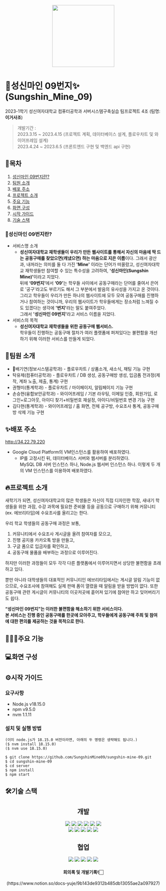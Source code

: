 <p align="center">
  <img src="https://github.com/SungshinMine09/sungshin-mine-09/assets/67824465/fc7f3646-77ca-40ab-b747-31a05804ed65" style="width:200px; height:200px">
 </p>
 
# 🔮성신마인 09번지✨ (Sungshin_Mine_09)
2023-1학기 성신여자대학교 컴퓨터공학과 서버시스템구축실습 팀프로젝트 4조 (팀명: <b>이거사조</b>)


>개발기간 : 
><br>2023.3.15 ~ 2023.4.15 (프로젝트 계획, 데이터베이스 설계, 플로우차트 및 와이어프레임 설계)
><br>2023.4.24 ~ 2023.6.5 (프론트엔드 구현 및 백엔드 api 구현)

## 📌목차
1. [성신마인 09번지란?](#성신마인-09번지란)
2. [팀원 소개](#팀원-소개)
3. [배포 주소](#배포-주소)
4. [프로젝트 소개](#프로젝트-소개)
5. [주요 기능](#주요-기능)
6. [화면 구성](#화면-구성)
7. [시작 가이드](#%EF%B8%8F시작-가이드)
8. [기술 스택](#%EF%B8%8F기술-스택)


### 🤔성신마인 09번지란?
- 서비스명 소개
  - <b>성신여자대학교 재학생들이 우리가 만든 웹사이트를 통해서 자신의 마음에 딱 드는 공동구매를 찾았으면(캐냈으면) 하는 마음으로 지은 이름</b>이다. 그래서 광산과, 내꺼라는 의미를 둘 다 가진 <b>'Mine'</b> 이라는 단어가 떠올랐고, 성신여자대학교 재학생들만 참여할 수 있는 특수성을 고려하여, <b>‘성신마인(Sungshin Mine)'</b>이라고 지었다. <br>뒤에 <b>‘09번지’</b>에서 <b>‘09’</b>는 학우들 사이에서 공동구매라는 단어를 줄여서 은어로 '공구'라고도 부르기도 해서 그 부분에서 발음의 유사성을 가지고 온 것이다. 그리고 학우들이 우리가 만든 하나의 웹사이트에 모두 모여 공동구매를 진행하거나 참여하는 것이니까, 우리의 웹사이트가 학우들에게는 장소처럼 느껴질 수도 있겠다는 생각에 <b>'번지'</b>라는 말도 붙여주었다. <br>그래서 <b>'성신마인 09번지'</b>라고 서비스 이름을 지었다.
- 서비스의 목적
  - <b>성신여자대학교 재학생들을 위한 공동구매 웹서비스.</b> <br>학우들이 진행하는 공동구매 절차가 여러 플랫폼에 퍼져있다는 불편함을 개선하기 위해 이러한 서비스를 만들게 되었다.

## 💜팀원 소개
- 👑배기연(정보시스템공학과) - 플로우차트 / 상품소개, 새소식, 채팅 기능 구현
- 탁유제(컴퓨터공학과) - 플로우차트 / DB 생성, 공동구매방 생성, 입금폼 전과정(제작, 계좌 노출, 제출, 통계) 구현
- 권형미(통계학과) - 플로우차트 / 마이페이지, 알림페이지 기능 구현
- 손승현(융합보안공학과) - 와이어프레임 / 기본 라우팅, 이메일 인증, 회원가입, 로그인+로그아웃, 아이디 찾기+비밀번호 재설정, 아이디/비밀번호 변경 기능 구현
- 김다현(통계학과) - 와이어프레임 / 홈 화면, 전체 공구방, 수요조사 통계, 공동구매방 삭제 기능 구현

## ✨배포 주소
http://34.22.79.220
- Google Cloud Platform의 VM인스턴스를 활용하여 배포하였다. 
  - IP를 고정시킨 뒤, 데이터베이스 서버와 웹서버를 분리하였다. <br>MySQL DB 서버 인스턴스 하나, Node.js 웹서버 인스턴스 하나. 이렇게 두 개의 VM 인스턴스를 이용하여 배포하였다.

## 🔥프로젝트 소개
새학기가 되면, 성신여자대학교의 많은 학생들은 자신이 직접 디자인한 학잠, 새내기 학생들을 위한 과잠, 수강 과목에 필요한 준비물 등을 공동으로 구매하기 위해 커뮤니티(ex. 에브리타임)에 수요조사를 올리고는 한다. 

우리 학교 학생들의 공동구매 과정은 보통, 
  1. 커뮤니티에서 수요조사 게시글을 올려 참여자를 모으고, 
  2. 진행 공지용 카카오톡 방을 만들고, 
  3. 구글 폼으로 입금자를 확인하고, 
  4. 공동구매 물품을 배부하는 과정으로 이루어진다. 

하지만 이러한 과정들이 모두 각각 다른 플랫폼에서 이루어지면서 상당한 불편함을 초래하고 있다. 

뿐만 아니라 대학생들의 대표적인 커뮤니티인 에브리타임에서는 게시글 알림 기능이 없으므로, 수요조사에 참여해도 실제 판매 폼이 열렸을 때 알림을 받을 방법이 없다. 또한 공동구매 관련 게시글이 커뮤니티의 이곳저곳에 흩어져 있기에 참여만 하고 잊어버리기도 쉽다. 

<b>“성신마인 09번지”는 이러한 불편함을 해소하기 위한 서비스이다. 
<br>본 서비스는 진행 중인 공동구매를 한곳에 모아주고, 학우들에게 공동구매 주최 및 참여에 대한 편의를 제공하는 것을 목적으로 한다.</b>

## 👩🏻‍💻주요 기능

## 💻화면 구성

## ⚙️시작 가이드
### 요구사항
- Node.js v18.15.0
- npm v9.5.0
- nvm 1.1.11

### 설치 및 실행 방법
```cli
(이미 node.js가 18.15.0 버전이라면, 아래의 두 명령은 생략해도 됩니다.)
($ nvm install 18.15.0)
($ nvm use 18.15.0)

$ git clone https://github.com/SungshinMine09/sungshin-mine-09.git
$ cd sungshin-mine-09
$ cd server
$ npm install
$ npm start
```

## 🛠️기술 스택
<div align=center><h2>개발</h2></div>
<div align=center>
<img src="https://img.shields.io/badge/html5-E34F26?style=for-the-badge&logo=html5&logoColor=white">
<img src="https://img.shields.io/badge/css-1572B6?style=for-the-badge&logo=css3&logoColor=white">
<img src="https://img.shields.io/badge/javascript-F7DF1E?style=for-the-badge&logo=javascript&logoColor=black">
<img src="https://img.shields.io/badge/Node.js-339933?style=for-the-badge&logo=Node.js&logoColor=white">
<img src="https://img.shields.io/badge/express-000000?style=for-the-badge&logo=express&logoColor=white">
<img src="https://img.shields.io/badge/ejs-EE1095?style=for-the-badge&logo=ejs&logoColor=white">
<br>
<img src="https://img.shields.io/badge/Google Cloud-4285F4?style=for-the-badge&logo=Google Cloud&logoColor=white">
<img src="https://img.shields.io/badge/mysql-4479A1?style=for-the-badge&logo=mysql&logoColor=white">
<img src="https://img.shields.io/badge/Sequelize-52B0E7?style=for-the-badge&logo=Sequelize&logoColor=white">
<img src="https://img.shields.io/badge/Socket.io-010101?style=for-the-badge&logo=Socket.io&logoColor=white">
<img src="https://img.shields.io/badge/JSON Web Tokens-000000?style=for-the-badge&logo=JSON Web Tokens&logoColor=white">
</div>

<div align=center><h2>협업</h2></div>
<div align=center>
<img src="https://img.shields.io/badge/github-181717?style=for-the-badge&logo=github&logoColor=white">
<img src="https://img.shields.io/badge/git-F05032?style=for-the-badge&logo=git&logoColor=white">
<img src="https://img.shields.io/badge/Visual Studio Code-007ACC?style=for-the-badge&logo=Visual Studio Code&logoColor=white">
<img src="https://img.shields.io/badge/Discord-5865F2?style=for-the-badge&logo=Discord&logoColor=white">
<img src="https://img.shields.io/badge/Notion-000000?style=for-the-badge&logo=Notion&logoColor=white">
<br>
<h4>회의록 및 개발기록👇🏻</h4>(https://www.notion.so/docs-yuje/9b143de9312b485db13055ae2a097927)
</div>


